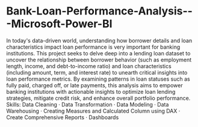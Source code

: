 # Bank-Loan-Performance-Analysis---Microsoft-Power-BI
In today's data-driven world, understanding how borrower details and loan characteristics impact loan performance is very important for banking institutions. This project seeks to delve deep into a lending loan dataset to uncover the relationship between borrower behavior (such as employment length, income, and debt-to-income ratio) and loan characteristics (including amount, term, and interest rate) to unearth critical insights into loan performance metrics. By examining patterns in loan statuses such as fully paid, charged off, or late payments, this analysis aims to empower banking institutions with actionable insights to optimize loan lending strategies, mitigate credit risk, and enhance overall portfolio performance.
Skills: Data Cleaning · Data Transformation · Data Modeling · Data Warehousing · Creating Measures and Calculated Column using DAX · Create Comprehensive Reports · Dashboards
